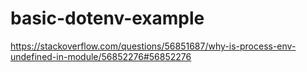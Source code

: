 # basic-dotenv-example
https://stackoverflow.com/questions/56851687/why-is-process-env-undefined-in-module/56852276#56852276
